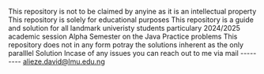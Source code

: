 This repository is not to be claimed by anyine as it is an intellectual property 
This repository is solely for educational purposes 
This repository is a guide and solution for all landmark univeristy students particulary 2024/2025 academic session Alpha Semester on the Java Practice problems
This repository does not in any form potray the solutions inherent as the only paralllel Solution
Incase of any issues you can reach out to me via mail --------- alieze.david@lmu.edu.ng
